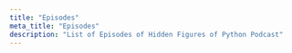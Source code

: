 ```yaml
---
title: "Episodes"
meta_title: "Episodes"
description: "List of Episodes of Hidden Figures of Python Podcast"
---
```

